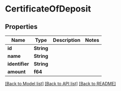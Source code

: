 # CertificateOfDeposit

## Properties

Name | Type | Description | Notes
------------ | ------------- | ------------- | -------------
**id** | **String** |  | 
**name** | **String** |  | 
**identifier** | **String** |  | 
**amount** | **f64** |  | 

[[Back to Model list]](../README.md#documentation-for-models) [[Back to API list]](../README.md#documentation-for-api-endpoints) [[Back to README]](../README.md)


